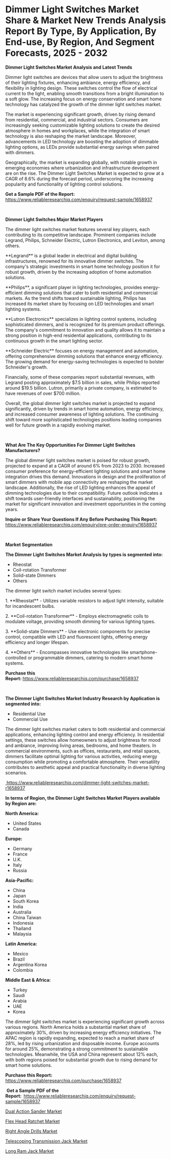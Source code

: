<p><h1>Dimmer Light Switches Market Share & Market New Trends Analysis Report By Type, By Application, By End-use, By Region, And Segment Forecasts, 2025 - 2032</h1></p><p><strong>Dimmer Light Switches Market Analysis and Latest Trends</strong></p>
<p><p>Dimmer light switches are devices that allow users to adjust the brightness of their lighting fixtures, enhancing ambiance, energy efficiency, and flexibility in lighting design. These switches control the flow of electrical current to the light, enabling smooth transitions from a bright illumination to a soft glow. The increasing focus on energy conservation and smart home technology has catalyzed the growth of the dimmer light switches market.</p><p>The market is experiencing significant growth, driven by rising demand from residential, commercial, and industrial sectors. Consumers are increasingly seeking customizable lighting solutions to create the desired atmosphere in homes and workplaces, while the integration of smart technology is also reshaping the market landscape. Moreover, advancements in LED technology are boosting the adoption of dimmable lighting options, as LEDs provide substantial energy savings when paired with dimmers.</p><p>Geographically, the market is expanding globally, with notable growth in emerging economies where urbanization and infrastructure development are on the rise. The Dimmer Light Switches Market is expected to grow at a CAGR of 8.6% during the forecast period, underscoring the increasing popularity and functionality of lighting control solutions.</p></p>
<p><strong>Get a Sample PDF of the Report:&nbsp;</strong> <a href="https://www.reliableresearchiq.com/enquiry/request-sample/1658937?utm_campaign=1834&utm_medium=2&utm_source=Github&utm_content=ia&utm_term=08042025&utm_id=dimmer-light-switches">https://www.reliableresearchiq.com/enquiry/request-sample/1658937</a></p>
<p>&nbsp;</p>
<p><strong>Dimmer Light Switches Major Market Players</strong></p>
<p><p>The dimmer light switches market features several key players, each contributing to its competitive landscape. Prominent companies include Legrand, Philips, Schneider Electric, Lutron Electronics, and Leviton, among others. </p><p>**Legrand** is a global leader in electrical and digital building infrastructures, renowned for its innovative dimmer switches. The company's strategic investments in smart home technology position it for robust growth, driven by the increasing adoption of home automation solutions.</p><p>**Philips**, a significant player in lighting technologies, provides energy-efficient dimming solutions that cater to both residential and commercial markets. As the trend shifts toward sustainable lighting, Philips has increased its market share by focusing on LED technologies and smart lighting systems.</p><p>**Lutron Electronics** specializes in lighting control systems, including sophisticated dimmers, and is recognized for its premium product offerings. The company's commitment to innovation and quality allows it to maintain a strong position in high-end residential applications, contributing to its continuous growth in the smart lighting sector.</p><p>**Schneider Electric** focuses on energy management and automation, offering comprehensive dimming solutions that enhance energy efficiency. The growing demand for energy-saving technologies is expected to bolster Schneider's growth.</p><p>Financially, some of these companies report substantial revenues, with Legrand posting approximately $7.5 billion in sales, while Philips reported around $19.5 billion. Lutron, primarily a private company, is estimated to have revenues of over $700 million. </p><p>Overall, the global dimmer light switches market is projected to expand significantly, driven by trends in smart home automation, energy efficiency, and increased consumer awareness of lighting solutions. The continuing shift toward more sophisticated technologies positions leading companies well for future growth in a rapidly evolving market.</p></p>
<p>&nbsp;</p>
<p><strong>What Are The Key Opportunities For Dimmer Light Switches Manufacturers?</strong></p>
<p><p>The global dimmer light switches market is poised for robust growth, projected to expand at a CAGR of around 6% from 2023 to 2030. Increased consumer preference for energy-efficient lighting solutions and smart home integration drives this demand. Innovations in design and the proliferation of smart dimmers with mobile app connectivity are reshaping the market landscape. Additionally, the rise of LED lighting enhances the appeal of dimming technologies due to their compatibility. Future outlook indicates a shift towards user-friendly interfaces and sustainability, positioning the market for significant innovation and investment opportunities in the coming years.</p></p>
<p><strong>Inquire or Share Your Questions If Any Before Purchasing This Report:</strong> <a href="https://www.reliableresearchiq.com/enquiry/pre-order-enquiry/1658937?utm_campaign=1834&utm_medium=2&utm_source=Github&utm_content=ia&utm_term=08042025&utm_id=dimmer-light-switches">https://www.reliableresearchiq.com/enquiry/pre-order-enquiry/1658937</a></p>
<p>&nbsp;</p>
<p><strong>Market Segmentation</strong></p>
<p><strong>The Dimmer Light Switches Market Analysis by types is segmented into:</strong></p>
<p><ul><li>Rheostat</li><li>Coil-rotation Transformer</li><li>Solid-state Dimmers</li><li>Others</li></ul></p>
<p><p>The dimmer light switch market includes several types: </p><p>1. **Rheostat** - Utilizes variable resistors to adjust light intensity, suitable for incandescent bulbs.</p><p>2. **Coil-rotation Transformer** - Employs electromagnetic coils to modulate voltage, providing smooth dimming for various lighting types.</p><p>3. **Solid-state Dimmers** - Use electronic components for precise control, compatible with LED and fluorescent lights, offering energy efficiency and longer lifespan.</p><p>4. **Others** - Encompasses innovative technologies like smartphone-controlled or programmable dimmers, catering to modern smart home systems.</p></p>
<p><strong>Purchase this Report:&nbsp;</strong><a href="https://www.reliableresearchiq.com/purchase/1658937?utm_campaign=1834&utm_medium=2&utm_source=Github&utm_content=ia&utm_term=08042025&utm_id=dimmer-light-switches">https://www.reliableresearchiq.com/purchase/1658937</a></p>
<p>&nbsp;</p>
<p><strong>The Dimmer Light Switches Market Industry Research by Application is segmented into:</strong></p>
<p><ul><li>Residential Use</li><li>Commercial Use</li></ul></p>
<p><p>The dimmer light switches market caters to both residential and commercial applications, enhancing lighting control and energy efficiency. In residential settings, these switches allow homeowners to adjust brightness for mood and ambiance, improving living areas, bedrooms, and home theaters. In commercial environments, such as offices, restaurants, and retail spaces, dimmers facilitate optimal lighting for various activities, reducing energy consumption while promoting a comfortable atmosphere. Their versatility contributes to aesthetic appeal and practical functionality in diverse lighting scenarios.</p></p>
<p><a href="https://www.reliableresearchiq.com/dimmer-light-switches-market-r1658937?utm_campaign=1834&utm_medium=2&utm_source=Github&utm_content=ia&utm_term=08042025&utm_id=dimmer-light-switches">&nbsp;https://www.reliableresearchiq.com/dimmer-light-switches-market-r1658937</a></p>
<p><strong>In terms of Region, the Dimmer Light Switches Market Players available by Region are:</strong></p>
<p>
    <p> <strong> North America: </strong>
        <ul>
            <li>United States</li>
            <li>Canada</li>
        </ul>
        </p> 
    <p> <strong> Europe: </strong>
        <ul>
            <li>Germany</li>
            <li>France</li>
            <li>U.K.</li>
            <li>Italy</li>
            <li>Russia</li>
        </ul>
        </p> 
    <p> <strong> Asia-Pacific: </strong>
        <ul>
            <li>China</li>
            <li>Japan</li>
            <li>South Korea</li>
            <li>India</li>
            <li>Australia</li>
            <li>China Taiwan</li>
            <li>Indonesia</li>
            <li>Thailand</li>
            <li>Malaysia</li>
        </ul>
        </p> 
    <p> <strong> Latin America: </strong>
        <ul>
            <li>Mexico</li>
            <li>Brazil</li>
            <li>Argentina Korea</li>
            <li>Colombia</li>
        </ul>
        </p> 
    <p> <strong> Middle East & Africa: </strong>
        <ul>
            <li>Turkey</li>
            <li>Saudi</li>
            <li>Arabia</li>
            <li>UAE</li>
            <li>Korea</li>
        </ul>
    </p>
    </p>
<p><p>The dimmer light switches market is experiencing significant growth across various regions. North America holds a substantial market share of approximately 30%, driven by increasing energy efficiency initiatives. The APAC region is rapidly expanding, expected to reach a market share of 28%, led by rising urbanization and disposable income. Europe accounts for around 25%, demonstrating a strong commitment to sustainable technologies. Meanwhile, the USA and China represent about 12% each, with both regions poised for substantial growth due to rising demand for smart home solutions.</p></p>
<p><strong>Purchase this Report: </strong><a href="https://www.reliableresearchiq.com/purchase/1658937?utm_campaign=1834&utm_medium=2&utm_source=Github&utm_content=ia&utm_term=08042025&utm_id=dimmer-light-switches">https://www.reliableresearchiq.com/purchase/1658937</a></p>
<p>&nbsp;<strong>Get a Sample PDF of the Report:&nbsp;&nbsp;</strong><a href="https://www.reliableresearchiq.com/enquiry/request-sample/1658937?utm_campaign=1834&utm_medium=2&utm_source=Github&utm_content=ia&utm_term=08042025&utm_id=dimmer-light-switches">https://www.reliableresearchiq.com/enquiry/request-sample/1658937</a></p>
<p><strong></strong></p>
<p><p><a href="https://github.com/landtmman/Market-Research-Report-List-1/blob/main/dual-action-sander-market.md?utm_campaign=1834&utm_medium=2&utm_source=Github&utm_content=ia&utm_term=08042025&utm_id=dimmer-light-switches">Dual Action Sander Market</a></p><p><a href="https://github.com/keehnkaesssi/Market-Research-Report-List-1/blob/main/flex-head-ratchet-market.md?utm_campaign=1834&utm_medium=2&utm_source=Github&utm_content=ia&utm_term=08042025&utm_id=dimmer-light-switches">Flex Head Ratchet Market</a></p><p><a href="https://github.com/viohlbrenksf/Market-Research-Report-List-1/blob/main/right-angle-drills-market.md?utm_campaign=1834&utm_medium=2&utm_source=Github&utm_content=ia&utm_term=08042025&utm_id=dimmer-light-switches">Right Angle Drills Market</a></p><p><a href="https://github.com/tigoryemm/Market-Research-Report-List-1/blob/main/telescoping-transmission-jack-market.md?utm_campaign=1834&utm_medium=2&utm_source=Github&utm_content=ia&utm_term=08042025&utm_id=dimmer-light-switches">Telescoping Transmission Jack Market</a></p><p><a href="https://github.com/djoeamakeh/Market-Research-Report-List-1/blob/main/long-ram-jack-market.md?utm_campaign=1834&utm_medium=2&utm_source=Github&utm_content=ia&utm_term=08042025&utm_id=dimmer-light-switches">Long Ram Jack Market</a></p></p>